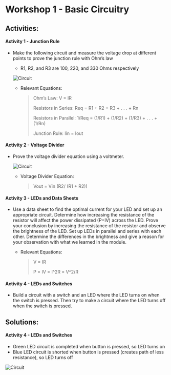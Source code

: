 # Workshop 1 - Basic Circuitry

## Activities:

#### Activity 1 - Junction Rule
* Make the following circuit and measure the voltage drop at different points to prove the junction rule with Ohm’s law

	- R1, R2, and R3 are 100, 220, and 330 Ohms respectively
	
	 ![Circuit](https://bmesbuildteamucla.github.io/workshops/workshop-1--basic-circuitry/activity-1-circuit.jpg)
	
	- Relevant Equations:
	
		> Ohm’s Law: V = IR
		>
		> Resistors in Series: Req = R1 + R2 + R3 + . . . + Rn
		>
		> Resistors in Parallel: 1/Req = (1/R1) + (1/R2) + (1/R3) + . . . + (1/Rn)
		>
		> Junction Rule: Iin = Iout


#### Activity 2 - Voltage Divider
* Prove the voltage divider equation using a voltmeter.

     ![Circuit](https://bmesbuildteamucla.github.io/workshops/workshop-1--basic-circuitry/activity-2-circuit.png)
      
	- Voltage Divider Equation:

	    > Vout = Vin (R2/ (R1 + R2))


#### Activity 3 - LEDs and Data Sheets
* Use a data sheet to find the optimal current for your LED and set up an appropriate circuit. Determine how increasing the resistance of the resistor will affect the power dissipated (P=IV) across the LED. Prove your conclusion by increasing the resistance of the resistor and observe the brightness of the LED. Set up LEDs in parallel and series with each other. Determine the differences in the brightness and give a reason for your observation with what we learned in the module.

	- Relevant Equations:

	  > V = IR
	  >
	  > P = IV = I^2R = V^2/R


#### Activity 4 - LEDs and Switches
* Build a circuit with a switch and an LED where the LED turns on when the switch is pressed. Then try to make a circuit where the LED turns off when the switch is pressed.



## Solutions:
#### Activity 4 - LEDs and Switches

- Green LED circuit is completed when button is pressed, so LED turns on
- Blue LED circuit is shorted when button is pressed (creates path of less resistance), so LED turns off

![Circuit](https://bmesbuildteamucla.github.io/workshops/workshop-1--basic-circuitry/activity-4-circuit-solution.png)
